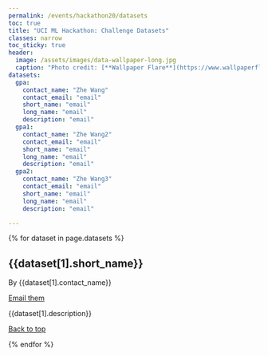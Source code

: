```yaml
---
permalink: /events/hackathon20/datasets
toc: true
title: "UCI ML Hackathon: Challenge Datasets"
classes: narrow
toc_sticky: true
header:
  image: /assets/images/data-wallpaper-long.jpg
  caption: "Photo credit: [**Wallpaper Flare**](https://www.wallpaperflare.com/)"
datasets:
  gpa:
    contact_name: "Zhe Wang"  
    contact_email: "email"  
    short_name: "email"  
    long_name: "email"  
    description: "email"  
  gpa1:
    contact_name: "Zhe Wang2"  
    contact_email: "email"  
    short_name: "email"  
    long_name: "email"  
    description: "email"  
  gpa2:
    contact_name: "Zhe Wang3"  
    contact_email: "email"  
    short_name: "email"  
    long_name: "email"  
    description: "email"  

---
```


<div id="top"></div>

{% for dataset in page.datasets %}

  <h2 id="{{dataset[0]}}">{{dataset[1].short_name}}</h2>

  By {{dataset[1].contact_name}}


  [Email them](mailto:{{dataset[1].contact_email}})

  {{dataset[1].description}}


  [Back to top](#top)

{% endfor %}